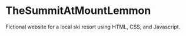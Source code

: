 # TheSummitAtMountLemmon

Fictional website for a local ski resort using HTML, CSS, and Javascript.
